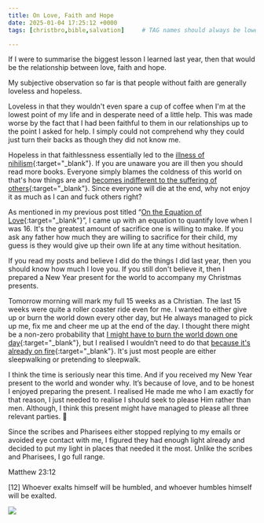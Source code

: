 ```yaml
---
title: On Love, Faith and Hope
date: 2025-01-04 17:25:12 +0000
tags: [christbro,bible,salvation]     # TAG names should always be lowercase

---
```


If I were to summarise the biggest lesson I learned last year, then that would be the relationship between love, faith and hope.

My subjective observation so far is that people without faith are generally loveless and hopeless.

Loveless in that they wouldn't even spare a cup of coffee when I'm at the lowest point of my life and in desperate need of a little help. This was made worse by the fact that I had been faithful to them in our relationships up to the point I asked for help. I simply could not comprehend why they could just turn their backs as though they did not know me.

Hopeless in that faithlessness essentially led to the [illness of nihilism](../on-nihilism/){:target="_blank"}. If you are unaware you are ill then you should read more books. Everyone simply blames the coldness of this world on that's how things are and [becomes indifferent to the suffering of others](../on-indifference/){:target="_blank"}. Since everyone will die at the end, why not enjoy it as much as I can and fuck others right?

As mentioned in my previous post titled “[On the Equation of Love](../on-equation-love){:target="_blank"}”, I came up with an equation to quantify love when I was 16. It's the greatest amount of sacrifice one is willing to make. If you ask any father how much they are willing to sacrifice for their child, my guess is they would give up their own life at any time without hesitation.

If you read my posts and believe I did do the things I did last year, then you should know how much I love you. If you still don't believe it, then I prepared a New Year present for the world to accompany my Christmas presents.

Tomorrow morning will mark my full 15 weeks as a Christian. The last 15 weeks were quite a roller coaster ride even for me. I wanted to either give up or burn the world down every other day, but He always managed to pick up me, fix me and cheer me up at the end of the day. I thought there might be a non-zero probability that [I might have to burn the world down one day](../on-choosing-sides/){:target="_blank"}, but I realised I wouldn’t need to do that [because it's already on fire](https://letter.biblesays.love){:target="_blank"}. It's just most people are either sleepwalking or pretending to sleepwalk.

I think the time is seriously near this time. And if you received my New Year present to the world and wonder why. It’s because of love, and to be honest I enjoyed preparing the present. I realised He made me who I am exactly for that reason, I just needed to realise I should seek to please Him rather than men. Although, I think this present might have managed to please all three relevant parties. 🤔

Since the scribes and Pharisees either stopped replying to my emails or avoided eye contact with me, I figured they had enough light already and decided to put my light in places that needed it the most. Unlike the scribes and Pharisees, I go full range.

Matthew 23:12

[12] Whoever exalts himself will be humbled, and whoever humbles himself will be exalted.

![](/u2nY3i69XirE9UXK.jpg)